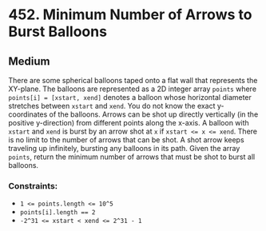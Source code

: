 # 452. Minimum Number of Arrows to Burst Balloons

## Medium

There are some spherical balloons taped onto a flat wall that represents the XY-plane. The balloons are represented as a
2D integer array `points` where `points[i] = [xstart, xend]` denotes a balloon whose horizontal diameter stretches
between `xstart` and `xend`. You do not know the exact y-coordinates of the balloons. Arrows can be shot up directly
vertically (in the positive y-direction) from different points along the x-axis. A balloon with `xstart` and `xend` is
burst by an arrow shot at `x` if `xstart <= x <= xend`. There is no limit to the number of arrows that can be shot. A
shot arrow keeps traveling up infinitely, bursting any balloons in its path. Given the array `points`, return the
minimum number of arrows that must be shot to burst all balloons.

### Constraints:

- `1 <= points.length <= 10^5`
- `points[i].length == 2`
- `-2^31 <= xstart < xend <= 2^31 - 1`
